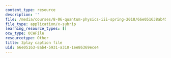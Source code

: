 ```yaml
---
content_type: resource
description: ''
file: /media/courses/8-06-quantum-physics-iii-spring-2018/66e051638ab45931a3101ee86369ece4_oEBwIJZ3RNM.vtt
file_type: application/x-subrip
learning_resource_types: []
ocw_type: OCWFile
resourcetype: Other
title: 3play caption file
uid: 66e05163-8ab4-5931-a310-1ee86369ece4
---
```

